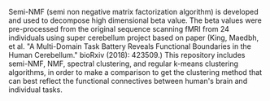 Semi-NMF (semi non negative matrix factorization algorithm) is developed and used to decompose high dimensional beta value. The beta values were pre-processed from the original sequence scanning fMRI from 24 individuals using super cerebellum project based on paper  (King, Maedbh, et al. "A Multi-Domain Task Battery Reveals Functional Boundaries in the Human Cerebellum." bioRxiv (2018): 423509.) This repository includes semi-NMF, NMF, spectral clustering, and regular k-means clustering algorithms, in order to make a comparison to get the clustering method that can best reflect the functional connectives between human's brain and individual tasks. 